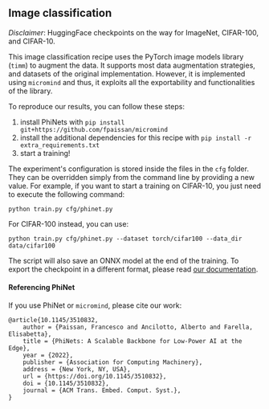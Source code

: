 ## Image classification

*Disclaimer*: HuggingFace checkpoints on the way for ImageNet, CIFAR-100, and CIFAR-10.

This image classification recipe uses the PyTorch image models library (`timm`) to augment the data. It supports most data augmentation strategies, and datasets of the original implementation. However, it is implemented using `micromind` and thus, it exploits all the exportability and functionalities of the library.

To reproduce our results, you can follow these steps:

1. install PhiNets with `pip install git+https://github.com/fpaissan/micromind`
2. install the additional dependencies for this recipe with `pip install -r extra_requirements.txt`
3. start a training!

The experiment's configuration is stored inside the files in the `cfg` folder. They can be overridden simply from the command line by providing a new value. For example, if you want to start a training on CIFAR-10, you just need to execute the following command:
```
python train.py cfg/phinet.py
```

For CIFAR-100 instead, you can use:
```
python train.py cfg/phinet.py --dataset torch/cifar100 --data_dir data/cifar100
```

The script will also save an ONNX model at the end of the training. To export the checkpoint in a different format, please read [our documentation](micromind-toolkit.github.io/docs/).

#### Referencing PhiNet
If you use PhiNet or `micromind`, please cite our work:
```
@article{10.1145/3510832,
	author = {Paissan, Francesco and Ancilotto, Alberto and Farella, Elisabetta},
	title = {PhiNets: A Scalable Backbone for Low-Power AI at the Edge},
	year = {2022},
	publisher = {Association for Computing Machinery},
	address = {New York, NY, USA},
	url = {https://doi.org/10.1145/3510832},
	doi = {10.1145/3510832},
	journal = {ACM Trans. Embed. Comput. Syst.},
}
```
